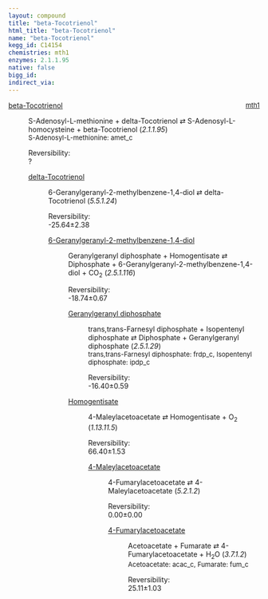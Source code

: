 ```yaml
---
layout: compound
title: "beta-Tocotrienol"
html_title: "beta-Tocotrienol"
name: "beta-Tocotrienol"
kegg_id: C14154
chemistries: mth1
enzymes: 2.1.1.95
native: false
bigg_id:
indirect_via:
---
```

<dl><dt class="rs-product"><a class="link-dark" data-bs-html="true" data-bs-title="KEGG: C14154" data-bs-toggle="tooltip" href="{{ site.url }}{{ site.baseurl }}/compounds/C14154">beta-Tocotrienol</a><span style="float: right; max-width: 40%"><a class="link-dark opacity-50" href="{{ site.url }}{{ site.baseurl }}/chemistries/mth1" style="font-size: small; word-wrap: anywhere;">mth1</a></span></dt><dd><p>S-Adenosyl-L-methionine + delta-Tocotrienol ⇄ S-Adenosyl-L-homocysteine + beta-Tocotrienol (<i>2.1.1.95</i>)<br/><span style="font-size: small;"><span data-bs-html="true" data-bs-title="KEGG: C00019" data-bs-toggle="tooltip">S-Adenosyl-L-methionine</span>: amet_c</span><br/><div class="reversibility_info">Reversibility: <div class="progress"><div aria-valuemax="100" aria-valuemin="0" aria-valuenow="0" class="progress-bar bg-light" role="progressbar" style="width: 100%"></div></div><span>?</span><div class="progress"><div aria-valuemax="10" aria-valuemin="0" aria-valuenow="0" class="progress-bar bg-light" role="progressbar" style="width: 100%"></div></div></div></p><dl><dt><a class="link-dark" data-bs-html="true" data-bs-title="KEGG: C14156" data-bs-toggle="tooltip" href="{{ site.url }}{{ site.baseurl }}/compounds/C14156">delta-Tocotrienol</a><span style="float: right; max-width: 40%"><a class="link-dark opacity-50" href="{{ site.url }}{{ site.baseurl }}/chemistries/None" style="font-size: small; word-wrap: anywhere;"></a></span></dt><dd><p>6-Geranylgeranyl-2-methylbenzene-1,4-diol ⇄ delta-Tocotrienol (<i>5.5.1.24</i>)<br/><div class="reversibility_info">Reversibility: <div class="progress" style="flex-direction: row-reverse;"><div aria-valuemax="10" aria-valuemin="0" aria-valuenow="-25.644775789570435" class="progress-bar bg-success" role="progressbar" style="width: 256.45%"></div></div><span>-25.64±2.38</span><div class="progress"><div aria-valuemax="10" aria-valuemin="0" aria-valuenow="-25.644775789570435" class="progress-bar bg-danger" role="progressbar" style="width: 0%"></div></div></div></p><dl><dt><a class="link-dark" data-bs-html="true" data-bs-title="KEGG: C20737" data-bs-toggle="tooltip" href="{{ site.url }}{{ site.baseurl }}/compounds/C20737">6-Geranylgeranyl-2-methylbenzene-1,4-diol</a><span style="float: right; max-width: 40%"><a class="link-dark opacity-50" href="{{ site.url }}{{ site.baseurl }}/chemistries/None" style="font-size: small; word-wrap: anywhere;"></a></span></dt><dd><p>Geranylgeranyl diphosphate + Homogentisate ⇄ Diphosphate + 6-Geranylgeranyl-2-methylbenzene-1,4-diol + CO<sub>2</sub> (<i>2.5.1.116</i>)<br/><div class="reversibility_info">Reversibility: <div class="progress" style="flex-direction: row-reverse;"><div aria-valuemax="10" aria-valuemin="0" aria-valuenow="-18.743734586508538" class="progress-bar bg-success" role="progressbar" style="width: 187.44%"></div></div><span>-18.74±0.67</span><div class="progress"><div aria-valuemax="10" aria-valuemin="0" aria-valuenow="-18.743734586508538" class="progress-bar bg-danger" role="progressbar" style="width: 0%"></div></div></div></p><dl><dt><a class="link-dark" data-bs-html="true" data-bs-title="KEGG: C00353" data-bs-toggle="tooltip" href="{{ site.url }}{{ site.baseurl }}/compounds/C00353">Geranylgeranyl diphosphate</a><span style="float: right; max-width: 40%"><a class="link-dark opacity-50" href="{{ site.url }}{{ site.baseurl }}/chemistries/None" style="font-size: small; word-wrap: anywhere;"></a></span></dt><dd><p>trans,trans-Farnesyl diphosphate + Isopentenyl diphosphate ⇄ Diphosphate + Geranylgeranyl diphosphate (<i>2.5.1.29</i>)<br/><span style="font-size: small;"><span data-bs-html="true" data-bs-title="KEGG: C00448" data-bs-toggle="tooltip">trans,trans-Farnesyl diphosphate</span>: frdp_c, <span data-bs-html="true" data-bs-title="KEGG: C00129" data-bs-toggle="tooltip">Isopentenyl diphosphate</span>: ipdp_c</span><br/><div class="reversibility_info">Reversibility: <div class="progress" style="flex-direction: row-reverse;"><div aria-valuemax="10" aria-valuemin="0" aria-valuenow="-16.39616513799608" class="progress-bar bg-success" role="progressbar" style="width: 163.96%"></div></div><span>-16.40±0.59</span><div class="progress"><div aria-valuemax="10" aria-valuemin="0" aria-valuenow="-16.39616513799608" class="progress-bar bg-danger" role="progressbar" style="width: 0%"></div></div></div></p><dl></dl></dd><dt><a class="link-dark" data-bs-html="true" data-bs-title="KEGG: C00544" data-bs-toggle="tooltip" href="{{ site.url }}{{ site.baseurl }}/compounds/C00544">Homogentisate</a><span style="float: right; max-width: 40%"><a class="link-dark opacity-50" href="{{ site.url }}{{ site.baseurl }}/chemistries/None" style="font-size: small; word-wrap: anywhere;"></a></span></dt><dd><p>4-Maleylacetoacetate ⇄ Homogentisate + O<sub>2</sub> (<i>1.13.11.5</i>)<br/><div class="reversibility_info">Reversibility: <div class="progress"><div aria-valuemax="100" aria-valuemin="0" aria-valuenow="0" class="progress-bar bg-success" role="progressbar" style="width: 0%"></div></div><span>66.40±1.53</span><div class="progress"><div aria-valuemax="10" aria-valuemin="0" aria-valuenow="66.40174523089827" class="progress-bar bg-danger" role="progressbar" style="width: 664.02%"></div></div></div></p><dl><dt><a class="link-dark" data-bs-html="true" data-bs-title="KEGG: C01036" data-bs-toggle="tooltip" href="{{ site.url }}{{ site.baseurl }}/compounds/C01036">4-Maleylacetoacetate</a><span style="float: right; max-width: 40%"><a class="link-dark opacity-50" href="{{ site.url }}{{ site.baseurl }}/chemistries/None" style="font-size: small; word-wrap: anywhere;"></a></span></dt><dd><p>4-Fumarylacetoacetate ⇄ 4-Maleylacetoacetate (<i>5.2.1.2</i>)<br/><div class="reversibility_info">Reversibility: <div class="progress"><div aria-valuemax="100" aria-valuemin="0" aria-valuenow="0" class="progress-bar bg-success" role="progressbar" style="width: 0%"></div></div><span>0.00±0.00</span><div class="progress"><div aria-valuemax="10" aria-valuemin="0" aria-valuenow="5.019430929275433e-06" class="progress-bar bg-danger" role="progressbar" style="width: 0.00%"></div><div aria-valuemax="10" aria-valuemin="0" aria-valuenow="5.019430929275433e-06" class="progress-bar bg-warning" role="progressbar" style="width: 0.00%"></div></div></div></p><dl><dt><a class="link-dark" data-bs-html="true" data-bs-title="KEGG: C01061" data-bs-toggle="tooltip" href="{{ site.url }}{{ site.baseurl }}/compounds/C01061">4-Fumarylacetoacetate</a><span style="float: right; max-width: 40%"><a class="link-dark opacity-50" href="{{ site.url }}{{ site.baseurl }}/chemistries/None" style="font-size: small; word-wrap: anywhere;"></a></span></dt><dd><p>Acetoacetate + Fumarate ⇄ 4-Fumarylacetoacetate + H<sub>2</sub>O (<i>3.7.1.2</i>)<br/><span style="font-size: small;"><span data-bs-html="true" data-bs-title="KEGG: C00164" data-bs-toggle="tooltip">Acetoacetate</span>: acac_c, <span data-bs-html="true" data-bs-title="KEGG: C00122" data-bs-toggle="tooltip">Fumarate</span>: fum_c</span><br/><div class="reversibility_info">Reversibility: <div class="progress"><div aria-valuemax="100" aria-valuemin="0" aria-valuenow="0" class="progress-bar bg-success" role="progressbar" style="width: 0%"></div></div><span>25.11±1.03</span><div class="progress"><div aria-valuemax="10" aria-valuemin="0" aria-valuenow="25.114458953043584" class="progress-bar bg-danger" role="progressbar" style="width: 251.14%"></div></div></div></p><dl></dl></dd></dl></dd></dl></dd></dl></dd></dl></dd></dl></dd></dl>